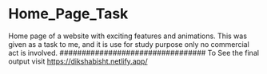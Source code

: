 # Home_Page_Task
Home page of a website with exciting features and animations. This was given as a task to me, and it is use for study purpose only no commercial act is involved.
 #################################
 To See the final output visit https://dikshabisht.netlify.app/
